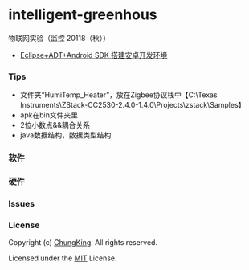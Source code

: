 # intelligent-greenhous
物联网实验（监控 20118（秋））


* [Eclipse+ADT+Android SDK 搭建安卓开发环境](http://www.cnblogs.com/Li-Cheng/p/4335418.html)

### Tips
* 文件夹“HumiTemp_Heater”，放在Zigbee协议栈中【C:\Texas Instruments\ZStack-CC2530-2.4.0-1.4.0\Projects\zstack\Samples】
* apk在bin文件夹里
* 2位小数点&&耦合关系
* java数据结构，数据类型结构
### 软件


### 硬件

### Issues

### [](https://github.com/HuangCongQing/intelligent-greenhouss#license)License

Copyright (c) [ChungKing](https://github.com/HuangCongQing/intelligent-greenhous). All rights reserved.

Licensed under the [MIT](https://github.com/HuangCongQing/intelligent-greenhous/blob/master/LICENSE) License.